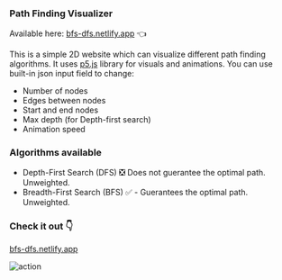 ### Path Finding Visualizer
Available here: [bfs-dfs.netlify.app](https://bfs-dfs.netlify.app/ "bfs-dfs.netlify.app") 👈

This is a simple 2D website which can visualize different path finding algorithms. It uses [p5.js](https://p5js.org/ "p5.js") library for visuals and animations. You can use built-in json input field to change:
- Number of nodes
- Edges between nodes
- Start and end nodes
- Max depth (for Depth-first search)
- Animation speed

### Algorithms available
- Depth-First Search (DFS) ❎ Does not guerantee the optimal path. Unweighted.
- Breadth-First Search (BFS) ✅ - Guerantees the optimal path. Unweighted.

### Check it out 👇
[bfs-dfs.netlify.app](https://bfs-dfs.netlify.app/ "bfs-dfs.netlify.app")

![action](https://user-images.githubusercontent.com/90870594/228005355-62b08a98-eade-4511-b5b5-abecfb857723.gif)
